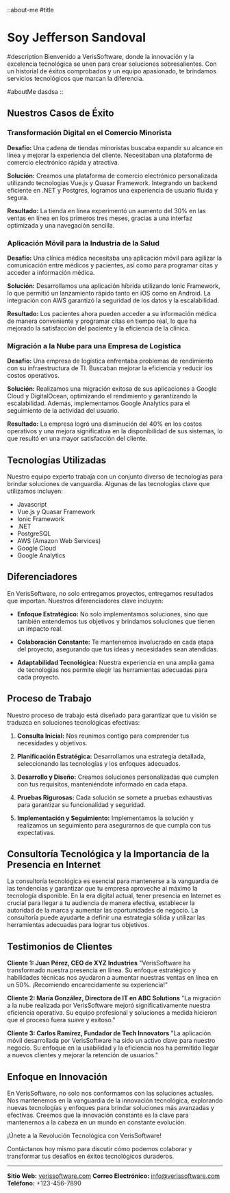 ::about-me
#title
# Soy **Jefferson Sandoval**

#description
Bienvenido a VerisSoftware, donde la innovación y la excelencia tecnológica se unen para crear soluciones sobresalientes. Con un historial de éxitos comprobados y un equipo apasionado, te brindamos servicios tecnológicos que marcan la diferencia.

#aboutMe
dasdsa
::

## Nuestros Casos de Éxito

### Transformación Digital en el Comercio Minorista

**Desafío:** Una cadena de tiendas minoristas buscaba expandir su alcance en línea y mejorar la experiencia del cliente. Necesitaban una plataforma de comercio electrónico rápida y atractiva.

**Solución:** Creamos una plataforma de comercio electrónico personalizada utilizando tecnologías Vue.js y Quasar Framework. Integrando un backend eficiente en .NET y Postgres, logramos una experiencia de usuario fluida y segura.

**Resultado:** La tienda en línea experimentó un aumento del 30% en las ventas en línea en los primeros tres meses, gracias a una interfaz optimizada y una navegación sencilla.

### Aplicación Móvil para la Industria de la Salud

**Desafío:** Una clínica médica necesitaba una aplicación móvil para agilizar la comunicación entre médicos y pacientes, así como para programar citas y acceder a información médica.

**Solución:** Desarrollamos una aplicación híbrida utilizando Ionic Framework, lo que permitió un lanzamiento rápido tanto en iOS como en Android. La integración con AWS garantizó la seguridad de los datos y la escalabilidad.

**Resultado:** Los pacientes ahora pueden acceder a su información médica de manera conveniente y programar citas en tiempo real, lo que ha mejorado la satisfacción del paciente y la eficiencia de la clínica.

### Migración a la Nube para una Empresa de Logística

**Desafío:** Una empresa de logística enfrentaba problemas de rendimiento con su infraestructura de TI. Buscaban mejorar la eficiencia y reducir los costos operativos.

**Solución:** Realizamos una migración exitosa de sus aplicaciones a Google Cloud y DigitalOcean, optimizando el rendimiento y garantizando la escalabilidad. Además, implementamos Google Analytics para el seguimiento de la actividad del usuario.

**Resultado:** La empresa logró una disminución del 40% en los costos operativos y una mejora significativa en la disponibilidad de sus sistemas, lo que resultó en una mayor satisfacción del cliente.

## Tecnologías Utilizadas

Nuestro equipo experto trabaja con un conjunto diverso de tecnologías para brindar soluciones de vanguardia. Algunas de las tecnologías clave que utilizamos incluyen:

- Javascript
- Vue.js y Quasar Framework
- Ionic Framework
- .NET
- PostgreSQL
- AWS (Amazon Web Services)
- Google Cloud
- Google Analytics

## Diferenciadores

En VerisSoftware, no solo entregamos proyectos, entregamos resultados que importan. Nuestros diferenciadores clave incluyen:

- **Enfoque Estratégico:** No solo implementamos soluciones, sino que también entendemos tus objetivos y brindamos soluciones que tienen un impacto real.

- **Colaboración Constante:** Te mantenemos involucrado en cada etapa del proyecto, asegurando que tus ideas y necesidades sean atendidas.

- **Adaptabilidad Tecnológica:** Nuestra experiencia en una amplia gama de tecnologías nos permite elegir las herramientas adecuadas para cada proyecto.

## Proceso de Trabajo

Nuestro proceso de trabajo está diseñado para garantizar que tu visión se traduzca en soluciones tecnológicas efectivas:

1. **Consulta Inicial:** Nos reunimos contigo para comprender tus necesidades y objetivos.

2. **Planificación Estratégica:** Desarrollamos una estrategia detallada, seleccionando las tecnologías y los enfoques adecuados.

3. **Desarrollo y Diseño:** Creamos soluciones personalizadas que cumplen con tus requisitos, manteniéndote informado en cada etapa.

4. **Pruebas Rigurosas:** Cada solución se somete a pruebas exhaustivas para garantizar su funcionalidad y seguridad.

5. **Implementación y Seguimiento:** Implementamos la solución y realizamos un seguimiento para asegurarnos de que cumpla con tus expectativas.

## Consultoría Tecnológica y la Importancia de la Presencia en Internet

La consultoría tecnológica es esencial para mantenerse a la vanguardia de las tendencias y garantizar que tu empresa aproveche al máximo la tecnología disponible. En la era digital actual, tener presencia en Internet es crucial para llegar a tu audiencia de manera efectiva, establecer la autoridad de la marca y aumentar las oportunidades de negocio. La consultoría puede ayudarte a definir una estrategia sólida y utilizar las herramientas adecuadas para lograr tus objetivos.

## Testimonios de Clientes

**Cliente 1: Juan Pérez, CEO de XYZ Industries**
"VerisSoftware ha transformado nuestra presencia en línea. Su enfoque estratégico y habilidades técnicas nos ayudaron a aumentar nuestras ventas en línea en un 50%. ¡Recomiendo encarecidamente su experiencia!"

**Cliente 2: María González, Directora de IT en ABC Solutions**
"La migración a la nube realizada por VerisSoftware mejoró significativamente nuestra eficiencia operativa. Su equipo profesional y soluciones a medida hicieron que el proceso fuera suave y exitoso."

**Cliente 3: Carlos Ramírez, Fundador de Tech Innovators**
"La aplicación móvil desarrollada por VerisSoftware ha sido un activo clave para nuestro negocio. Su enfoque en la usabilidad y la eficiencia nos ha permitido llegar a nuevos clientes y mejorar la retención de usuarios."

## Enfoque en Innovación

En VerisSoftware, no solo nos conformamos con las soluciones actuales. Nos mantenemos en la vanguardia de la innovación tecnológica, explorando nuevas tecnologías y enfoques para brindar soluciones más avanzadas y efectivas. Creemos que la innovación constante es la clave para mantenernos a la cabeza en un mundo en constante evolución.

¡Únete a la Revolución Tecnológica con VerisSoftware!

Contáctanos hoy mismo para discutir cómo podemos colaborar y transformar tus desafíos en éxitos tecnológicos duraderos.

---
**Sitio Web:** [verissoftware.com](https://www.verissoftware.com)
**Correo Electrónico:** [info@verissoftware.com](mailto:info@verissoftware.com)
**Teléfono:** +123-456-7890
